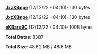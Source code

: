 [**JxzXBnpe**](/data/JxzXBnpe.txt) (12/12/22 - 04:10)- 130 bytes

[**JxzXBnpe**](/data/JxzXBnpe.txt) (12/12/22 - 04:10)- 130 bytes

[**eKBars9C**](/data/eKBars9C.txt) (12/12/22 - 04:10)- 1008 bytes

**Total Datas**: 8387

**Total Size**: 48.62 MB / 48.6 MB